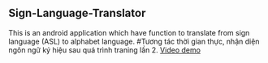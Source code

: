 ## Sign-Language-Translator
This is an android application which have function to translate from sign language (ASL) to alphabet language.
#Tương tác thời gian thực, nhận diện ngôn ngữ ký hiệu sau quá trình traning lần 2.
[Video demo](https://youtu.be/vE9L6QsWXPM)


